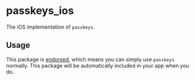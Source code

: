 # passkeys_ios

The iOS implementation of `passkeys`.

## Usage

This package is [endorsed][endorsed_link], which means you can simply use `passkeys`
normally. This package will be automatically included in your app when you do.

[endorsed_link]: https://flutter.dev/docs/development/packages-and-plugins/developing-packages#endorsed-federated-plugin

